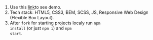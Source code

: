 1. Use this [link](https://anton-kulchytskyi.github.io/landing_air/)to see demo.
1. Tech stack: HTML5, CSS3, BEM, SCSS, JS, Responsive Web Design (Flexible Box Layout).
1. After <code>fork</code> for starting projects localy run <code>npm install</code> (or just <code>npm i</code>) and <code>npm start</code>.
